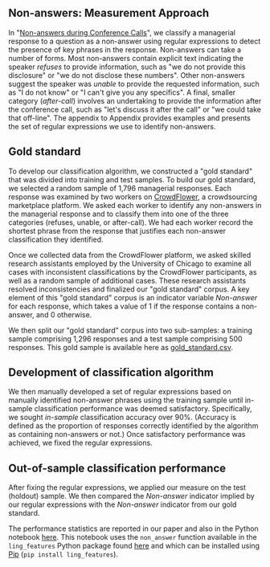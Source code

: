 ## Non-answers: Measurement Approach

In "[Non-answers during Conference Calls](https://onlinelibrary.wiley.com/doi/epdf/10.1111/1475-679X.12371)", we classify a managerial response to a question as a non-answer using regular expressions to detect the presence of key phrases in the response.
Non-answers can take a number of forms.
Most non-answers contain explicit text indicating the speaker *refuses* to provide information, such as "we do not provide this disclosure" or "we do not disclose these numbers".
Other non-answers suggest the speaker was *unable* to provide the requested information, such as "I do not know" or "I can't give you any specifics".
A final, smaller category (*after-call*) involves an undertaking to provide the information after the conference call, such as "let's discuss it after the call" or "we could take that off-line".
The appendix to Appendix  provides examples and presents the set of regular expressions we use to identify non-answers.

## Gold standard

To develop our classification algorithm, we constructed a "gold standard" that was divided into training and test samples. 
To build our gold standard, we selected a random sample of 1,796 managerial responses.
Each response was examined by two workers on [CrowdFlower](https://www.crowdflower.com/), a crowdsourcing marketplace platform.
We asked each worker to identify any non-answers in the managerial response and to classify them into one of the three categories (refuses, unable, or after-call).
We had each worker record the shortest phrase from the response that justifies each non-answer classification they identified.
 
Once we collected data from the CrowdFlower platform, we asked skilled research assistants employed by the University of Chicago to examine all cases with inconsistent classifications by the CrowdFlower participants, as well as a random sample of additional cases. 
These research assistants resolved inconsistencies and finalized our "gold standard" corpus.
A key element of this "gold standard" corpus is an indicator variable *Non-answer* for each response, which takes a value of 1 if the response contains a non-answer, and 0 otherwise.

We then split our "gold standard" corpus into two sub-samples: a training sample comprising 1,296 responses and a test sample comprising 500 responses.
This gold sample is available here as [gold_standard.csv](https://github.com/iangow/non_answer_perf/blob/main/gold_standard.csv).

## Development of classification algorithm

We then manually developed a set of regular expressions based on manually identified non-answer phrases using the training sample until in-sample classification performance was deemed satisfactory.
Specifically, we sought *in-sample* classification accuracy over 90%. 
(Accuracy is defined as the proportion of responses correctly identified by the algorithm as containing non-answers or not.)
Once satisfactory performance was achieved, we fixed the regular expressions.

## Out-of-sample classification performance

After fixing the regular expressions, we applied our measure on the test (holdout) sample.
We then compared the *Non-answer* indicator implied by our regular expressions with the *Non-answer* indicator from our gold standard.

The performance statistics are reported in our paper and also in the Python notebook [here](https://github.com/iangow/non_answer_perf/blob/main/non_answer_perf.ipynb).
This notebook uses the `non_answer` function available in the `ling_features` Python package found [here](https://github.com/iangow/ling_features) and which can be installed using [Pip](https://pypi.org) (`pip install ling_features`).
